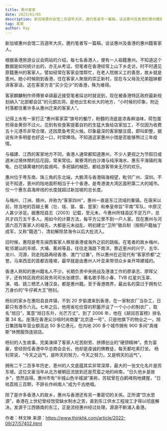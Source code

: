 ```yaml
---
title: 惠州客家
date: 2023/01/05
description: 新加坡惠州会馆二百週年大庆，邀约笔者写一篇稿，谈谈惠州及香港的惠州籍客家人。
tag: 客家
author: Ray
---
```


新加坡惠州会馆二百週年大庆，邀约笔者写一篇稿，谈谈惠州及香港的惠州籍客家人。

根据香港旅游业议会网站的介绍，每七名香港人，便有一人祖籍惠州。不知道这个数据是如何统计出的，亦无从考证。但笔者在香港经常上山下乡走访，时不时遇见原籍惠州的客家人。譬如经常在客家会馆帮忙，在老人院做义工的善思，故乡就是恵州。她小时候刚到香港，住在客家人聚居的崇正新村，现在与父母及兄弟姐妹都讲客家话，这在客家方言“买少见少”的香港，殊为难得。

客家麒麟制作师傅冒卓祺最近接受笔者採访时就说到，现在被香港特区政府最新规划纳入“北部都会区”的元朗古洞，是他出生和长大的地方，“小时候的印象，附近村落都住著许多从惠州迁来的客家人”。

记得上水有一家打正“惠州客家菜”旗号的餐厅，粉麵的汤底是浓香麻油味，荷包蛋煎得金黄但不过火。见到有些食客提着自钓的生猛大鱼给店家加工，不仅因为收费五十元港币非常合理，还因蒸鱼考究火候。印象最深的客家酿豆腐，即叫即整，据说有许多明星也好这一口，时常捧场。不知道这家惠州小馆是否能够熬过三年疫情。

与福建、江西的客家地方不同，香港人通常都知道惠州，不少人更视之为节假日或週末过境休閒的后花园，常来常往。巽寮湾的白沙滩与纯淨海水、惠东平海镇的海龟、白花镇黄塘村的盐焗鸡、多祝镇的梯田，都给游客带来无尽的欢乐。

惠州位于粤东南、珠三角的东北端，大鹏湾与香港隔海相望，毗邻广州、深圳。不说不知道，恵州的陆地面积相当于十个香港，是粤港澳大湾区面积第二大的城市。仅一个惠东县海岸线的长度就超过新加坡的总长度。

与梅州、汀洲、赣州，并称为“客家四州”，惠州一直是东江流域的重镇。在唐宋以前，除当地的百越土著（壮、瑶、苗、畲、疍家）和奉皇帝旨“平南”军队，中原汉人甚少涉足。据惠阳县志（2003）记载，至元末，今惠州所辖县区不足万户，总共才四万五千多人。用如今的计算方法，每平方公里不到一户人家。现在惠州与河源六百万客家人的祖先，大都是元末战乱、明初建立“卫所”徵兵制（按照户籍抽丁成军，又称“籍选”）、清初解除禁海令以后大批流入。

旧时候，惠阳是粤东闽西客家人移居香港或海外之前的跳板。在笔者的故乡梅州，毗邻潮汕的丰顺、大埔、蕉岭等县，往往走海路下南洋。靠近恵州的兴宁、五华、龙川、河源，则走陆路再经香港、澳门“过番”。所以惠州在近现代有“客家侨都”之誉。马来西亚的首都吉隆坡，最早就是由惠州人叶亚来带领众乡亲开埠建城的。

香港人熟知的惠州籍名人不少。长期负责中央统战及港澳工作的廖承志、廖晖父子，还有特区政府前政务司司长张建宗、著名歌手陈小春、TVB 红星刘玉翠、演、唱、跳三栖艺人锺汉良，都是惠州籍。至于香港商界，最出名的莫过于拥有亿万身价的“牛仔裤大王”杨钊。

杨钊的家乡在惠阳县良井镇，不到 20 岁偷渡来到香港，在一家制衣厂当杂工，日薪只有港币六元。七年之后，他用省吃俭穿的积蓄开设了一个小小的制衣厂，取名“旭日”，寓意“旭日东升，光芒万丈”。到了 2006 年，他在《胡润百富榜》排名第 34 名。座落在香港尖沙咀时尚商厦“北京道一号”，只是他旗下的物业之一。旭日集团每年营业额高达 50 多亿港元，在内地 200 多个城市拥有 900 多间“真维斯”休閒服饰连锁店。

杨钊的人生故事，完美演绎了客家人吃苦耐劳、拼搏创业的“硬颈精神”。贵为富豪，曾经担任香港中华总商会会长，他却是虔诚的佛教徒，每天都吃素打坐。
杨钊常说，“今天之运气，是昨天的努力，今天之努力，又是明天的运气”。

拥有二千二百多年历史，恵州的人文底蕴其实非常深厚，最大的一张文化名片是苏东坡。这位文豪当年从北方被朝廷流放到还是荒蛮之地的岭南，“日久他乡是故乡”，悠然自得。惠州市有“半城山色半城湖”美称，苏轼曾在白鹤峰购地建屋，“日啖荔枝三百颗，不辞长作岭南人”成为千古绝唱。

除了是许多香港人的故乡，惠州与香港还有另一重密切的关係。正所谓“饮水思源”，香港在上世纪曾经饱受缺水制水之苦，直到东江供水工程竣工才得以彻底解决。发源于江西赣南的东江，正是流经惠州经过处理，源源不断涌入香港。

作者：林文映
来源：https://www.thinkhk.com/article/2022-09/27/57402.html
